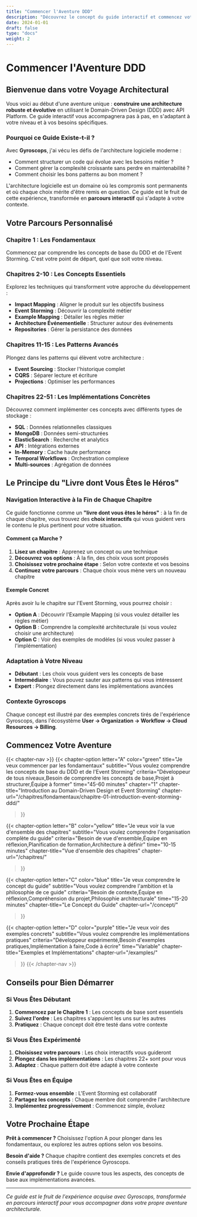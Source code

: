 ```yaml
---
title: "Commencer l'Aventure DDD"
description: "Découvrez le concept du guide interactif et commencez votre parcours personnalisé"
date: 2024-01-01
draft: false
type: "docs"
weight: 2
---
```


# Commencer l'Aventure DDD

## Bienvenue dans votre Voyage Architectural

Vous voici au début d'une aventure unique : **construire une architecture robuste et évolutive** en utilisant le Domain-Driven Design (DDD) avec API Platform. Ce guide interactif vous accompagnera pas à pas, en s'adaptant à votre niveau et à vos besoins spécifiques.

### Pourquoi ce Guide Existe-t-il ?

Avec **Gyroscops**, j'ai vécu les défis de l'architecture logicielle moderne :
- Comment structurer un code qui évolue avec les besoins métier ?
- Comment gérer la complexité croissante sans perdre en maintenabilité ?
- Comment choisir les bons patterns au bon moment ?

L'architecture logicielle est un domaine où les compromis sont permanents et où chaque choix mérite d'être remis en question. Ce guide est le fruit de cette expérience, transformée en **parcours interactif** qui s'adapte à votre contexte.

## Votre Parcours Personnalisé

### Chapitre 1 : Les Fondamentaux
Commencez par comprendre les concepts de base du DDD et de l'Event Storming. C'est votre point de départ, quel que soit votre niveau.

### Chapitres 2-10 : Les Concepts Essentiels
Explorez les techniques qui transforment votre approche du développement :
- **Impact Mapping** : Aligner le produit sur les objectifs business
- **Event Storming** : Découvrir la complexité métier
- **Example Mapping** : Détailer les règles métier
- **Architecture Événementielle** : Structurer autour des événements
- **Repositories** : Gérer la persistance des données

### Chapitres 11-15 : Les Patterns Avancés
Plongez dans les patterns qui élèvent votre architecture :
- **Event Sourcing** : Stocker l'historique complet
- **CQRS** : Séparer lecture et écriture
- **Projections** : Optimiser les performances

### Chapitres 22-51 : Les Implémentations Concrètes
Découvrez comment implémenter ces concepts avec différents types de stockage :
- **SQL** : Données relationnelles classiques
- **MongoDB** : Données semi-structurées
- **ElasticSearch** : Recherche et analytics
- **API** : Intégrations externes
- **In-Memory** : Cache haute performance
- **Temporal Workflows** : Orchestration complexe
- **Multi-sources** : Agrégation de données

## Le Principe du "Livre dont Vous Êtes le Héros"

### Navigation Interactive à la Fin de Chaque Chapitre
Ce guide fonctionne comme un **"livre dont vous êtes le héros"** : à la fin de chaque chapitre, vous trouvez des **choix interactifs** qui vous guident vers le contenu le plus pertinent pour votre situation.

#### Comment ça Marche ?
1. **Lisez un chapitre** : Apprenez un concept ou une technique
2. **Découvrez vos options** : À la fin, des choix vous sont proposés
3. **Choisissez votre prochaine étape** : Selon votre contexte et vos besoins
4. **Continuez votre parcours** : Chaque choix vous mène vers un nouveau chapitre

#### Exemple Concret
Après avoir lu le chapitre sur l'Event Storming, vous pourrez choisir :
- **Option A** : Découvrir l'Example Mapping (si vous voulez détailler les règles métier)
- **Option B** : Comprendre la complexité architecturale (si vous voulez choisir une architecture)
- **Option C** : Voir des exemples de modèles (si vous voulez passer à l'implémentation)

### Adaptation à Votre Niveau
- **Débutant** : Les choix vous guident vers les concepts de base
- **Intermédiaire** : Vous pouvez sauter aux patterns qui vous intéressent
- **Expert** : Plongez directement dans les implémentations avancées

### Contexte Gyroscops
Chaque concept est illustré par des exemples concrets tirés de l'expérience Gyroscops, dans l'écosystème **User → Organization → Workflow → Cloud Resources → Billing**.

## Commencez Votre Aventure

{{< chapter-nav >}}
  {{< chapter-option 
    letter="A" 
    color="green" 
    title="Je veux commencer par les fondamentaux" 
    subtitle="Vous voulez comprendre les concepts de base du DDD et de l'Event Storming"
    criteria="Développeur de tous niveaux,Besoin de comprendre les concepts de base,Projet à structurer,Équipe à former"
    time="45-60 minutes"
    chapter="1"
    chapter-title="Introduction au Domain-Driven Design et Event Storming"
    chapter-url="/chapitres/fondamentaux/chapitre-01-introduction-event-storming-ddd/"
  >}}
  
  {{< chapter-option 
    letter="B" 
    color="yellow" 
    title="Je veux voir la vue d'ensemble des chapitres" 
    subtitle="Vous voulez comprendre l'organisation complète du guide"
    criteria="Besoin de vue d'ensemble,Équipe en réflexion,Planification de formation,Architecture à définir"
    time="10-15 minutes"
    chapter-title="Vue d'ensemble des chapitres"
    chapter-url="/chapitres/"
  >}}
  
  {{< chapter-option 
    letter="C" 
    color="blue" 
    title="Je veux comprendre le concept du guide" 
    subtitle="Vous voulez comprendre l'ambition et la philosophie de ce guide"
    criteria="Besoin de contexte,Équipe en réflexion,Compréhension du projet,Philosophie architecturale"
    time="15-20 minutes"
    chapter-title="Le Concept du Guide"
    chapter-url="/concept/"
  >}}
  
  {{< chapter-option 
    letter="D" 
    color="purple" 
    title="Je veux voir des exemples concrets" 
    subtitle="Vous voulez comprendre les implémentations pratiques"
    criteria="Développeur expérimenté,Besoin d'exemples pratiques,Implémentation à faire,Code à écrire"
    time="Variable"
    chapter-title="Exemples et Implémentations"
    chapter-url="/examples/"
  >}}
{{< /chapter-nav >}}

## Conseils pour Bien Démarrer

### Si Vous Êtes Débutant
1. **Commencez par le Chapitre 1** : Les concepts de base sont essentiels
2. **Suivez l'ordre** : Les chapitres s'appuient les uns sur les autres
3. **Pratiquez** : Chaque concept doit être testé dans votre contexte

### Si Vous Êtes Expérimenté
1. **Choisissez votre parcours** : Les choix interactifs vous guideront
2. **Plongez dans les implémentations** : Les chapitres 22+ sont pour vous
3. **Adaptez** : Chaque pattern doit être adapté à votre contexte

### Si Vous Êtes en Équipe
1. **Formez-vous ensemble** : L'Event Storming est collaboratif
2. **Partagez les concepts** : Chaque membre doit comprendre l'architecture
3. **Implémentez progressivement** : Commencez simple, évoluez

## Votre Prochaine Étape

**Prêt à commencer ?** Choisissez l'option A pour plonger dans les fondamentaux, ou explorez les autres options selon vos besoins.

**Besoin d'aide ?** Chaque chapitre contient des exemples concrets et des conseils pratiques tirés de l'expérience Gyroscops.

**Envie d'approfondir ?** Le guide couvre tous les aspects, des concepts de base aux implémentations avancées.

---

*Ce guide est le fruit de l'expérience acquise avec Gyroscops, transformée en parcours interactif pour vous accompagner dans votre propre aventure architecturale.*